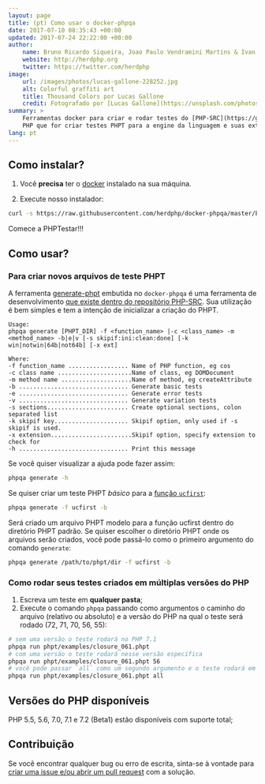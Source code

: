 ```yaml
---
layout: page
title: (pt) Como usar o docker-phpqa
date: 2017-07-10 08:35:43 +00:00
updated: 2017-07-24 22:22:00 +00:00
author:
    name: Bruno Ricardo Siqueira, Joao Paulo Vendramini Martins & Ivan Rosolen
    website: http://herdphp.org
    twitter: https://twitter.com/herdphp
image:
    url: /images/photos/lucas-gallone-228252.jpg
    alt: Colorful graffiti art
    title: Thousand Colors por Lucas Gallone
    credit: Fotografado por [Lucas Gallone](https://unsplash.com/photos/PVw_vtpCGaM).
summary: >
    Ferramentas docker para criar e rodar testes do [PHP-SRC](https://github.com/php/php-src) facilmente. A intenção dessa biblioteca é ajudar qualquer desenvolvedor
    PHP que for criar testes PHPT para a engine da linguagem e suas extensões core.
lang: pt
---
```

## Como instalar?

1. Você **precisa** ter o [docker][docker] instalado na sua máquina.

2. Execute nosso instalador:

````bash
curl -s https://raw.githubusercontent.com/herdphp/docker-phpqa/master/bin/installer.sh | bash
````

Comece a PHPTestar!!!

## Como usar?

### Para criar novos arquivos de teste PHPT

A ferramenta [generate-phpt][generate-phpt] embutida no `docker-phpqa` é uma ferramenta de desenvolvimento
[que existe dentro do repositório PHP-SRC][generate-phpt]. Sua utilização é bem simples e tem a intenção de inicializar a criação
do PHPT.

````
Usage:
phpqa generate [PHPT_DIR] -f <function_name> |-c <class_name> -m <method_name> -b|e|v [-s skipif:ini:clean:done] [-k win|notwin|64b|not64b] [-x ext]

Where:
-f function_name ................. Name of PHP function, eg cos
-c class name .....................Name of class, eg DOMDocument
-m method name ....................Name of method, eg createAttribute
-b ............................... Generate basic tests
-e ............................... Generate error tests
-v ............................... Generate variation tests
-s sections....................... Create optional sections, colon separated list
-k skipif key..................... Skipif option, only used if -s skipif is used.
-x extension.......................Skipif option, specify extension to check for
-h ............................... Print this message
````

Se você quiser visualizar a ajuda pode fazer assim:

````bash
phpqa generate -h
````

Se quiser criar um teste PHPT *básico* para a [função `ucfirst`][php-function-ucfirst]:

````bash
phpqa generate -f ucfirst -b
````

Será criado um arquivo PHPT modelo para a função ucfirst dentro do diretório PHPT padrão. Se quiser escolher
o diretório PHPT onde os arquivos serão criados, você pode passá-lo como o primeiro argumento do comando `generate`:

````bash
phpqa generate /path/to/phpt/dir -f ucfirst -b
````

### Como rodar seus testes criados em múltiplas versões do PHP

1. Escreva um teste em **qualquer pasta**;
2. Execute o comando `phpqa` passando como argumentos o caminho do arquivo (relativo ou absoluto) e a versão do PHP na qual o teste será rodado (72, 71, 70, 56, 55):

````bash
# sem uma versão o teste rodará no PHP 7.1
phpqa run phpt/examples/closure_061.phpt
# com uma versão o teste rodará nesse versão específica
phpqa run phpt/examples/closure_061.phpt 56
# você pode passar `all` como um segundo argumento e o teste rodará em todas as versões
phpqa run phpt/examples/closure_061.phpt all
````

## Versões do PHP disponíveis

PHP 5.5, 5.6, 7.0, 7.1 e 7.2 (Beta1) estão disponíveis com suporte total;

## Contribuição

Se você encontrar qualquer bug ou erro de escrita, sinta-se à vontade para [criar uma issue e/ou abrir um pull request][docker-phpqa]
com a solução.

[generate-phpt]: https://github.com/php/php-src/tree/master/scripts/dev/generate-phpt
[php-function-ucfirst]: http://php.net/manual/en/function.ucfirst.php
[docker-phpqa]: https://github.com/herdphp/docker-phpqa
[docker]: https://www.docker.com/community-edition
